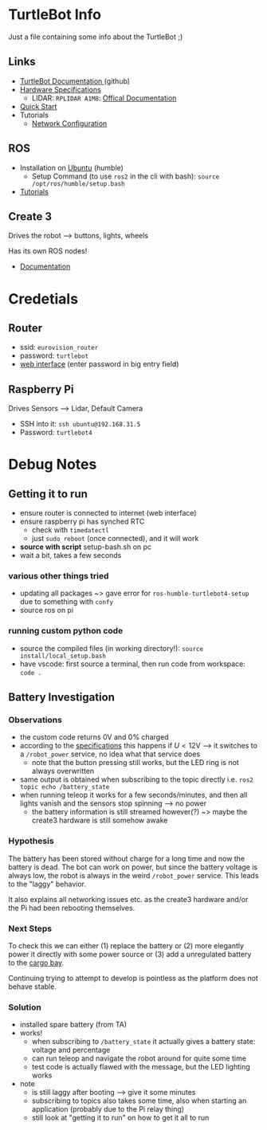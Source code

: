 # TurtleBot Info

Just a file containing some info about the TurtleBot ;)

## Links

- [TurtleBot Documentation ](https://turtlebot.github.io/turtlebot4-user-manual/)(github)
- [Hardware Specifications](https://www.ncnynl.com/archives/202208/5371.html)
    - LIDAR: `RPLIDAR A1M8`: [Offical Documentation](https://www.slamtec.com/en/Lidar/A1)
- [Quick Start](https://www.ncnynl.com/archives/202208/5372.html)
- Tutorials
    - [Network Configuration](https://www.ncnynl.com/archives/202208/5374.html)
 
## ROS

- Installation on [Ubuntu](https://docs.ros.org/en/humble/Installation/Ubuntu-Install-Debs.html) (humble)
    - Setup Command (to use `ros2` in the cli with bash): `source /opt/ros/humble/setup.bash`
- [Tutorials](https://docs.ros.org/en/humble/Tutorials.html)
 
## Create 3

Drives the robot --> buttons, lights, wheels

Has its own ROS nodes!

- [Documentation](https://iroboteducation.github.io/create3_docs/)

# Credetials

## Router

- ssid: `eurovision_router`
- password: `turtlebot`
- [web interface](http://192.168.31.1) (enter password in big entry field)

## Raspberry Pi

Drives Sensors --> Lidar, Default Camera

- SSH into it: `ssh ubuntu@192.168.31.5`
- Password: `turtlebot4`

# Debug Notes

## Getting it to run

- ensure router is connected to internet (web interface)
- ensure raspberry pi has synched RTC
    - check with `timedatectl`
    - just `sudo reboot` (once connected), and it will work
- **source with script** setup-bash.sh on pc
- wait a bit, takes a few seconds

### various other things tried

- updating all packages ~> gave error for `ros-humble-turtlebot4-setup` due to something with `confy`
- source ros on pi

### running custom python code

- source the compiled files (in working directory!): `source install/local_setup.bash`
- have vscode: first source a terminal, then run code from workspace: `code .`

## Battery Investigation

### Observations

- the custom code returns 0V and 0% charged
- according to the [specifications](https://iroboteducation.github.io/create3_docs/hw/electrical/) this happens if $U<12\text{V}$ --> it switches to a `/robot_power` service, no idea what that service does
    - note that the button pressing still works, but the LED ring is not always overwritten
- same output is obtained when subscribing to the topic directly i.e. `ros2 topic echo /battery_state`
- when running teleop it works for a few seconds/minutes, and then all lights vanish and the sensors stop spinning --> no power
    - the battery information is still streamed however(?) ~> maybe the create3 hardware is still somehow awake

### Hypothesis

The battery has been stored without charge for a long time and now the battery is dead. The bot can work on power, but since the battery voltage is always low, the robot is always in the weird `/robot_power` service. This leads to the "laggy" behavior.

It also explains all networking issues etc. as the create3 hardware and/or the Pi had been rebooting themselves.

### Next Steps

To check this we can either (1) replace the battery or (2) more elegantly power it directly with some power source or (3) add a unregulated battery to the [cargo bay](https://iroboteducation.github.io/create3_docs/hw/adapter/).

Continuing trying to attempt to develop is pointless as the platform does not behave stable.

### Solution

- installed spare battery (from TA)
- works!
    - when subscribing to `/battery_state` it actually gives a battery state: voltage and percentage
    - can run teleop and navigate the robot around for quite some time
    - test code is actually flawed with the message, but the LED lighting works
- note
    - is still laggy after booting --> give it some minutes
    - subscribing to topics also takes some time, also when starting an application (probably due to the Pi relay thing)
    - still look at "getting it to run" on how to get it all to run
